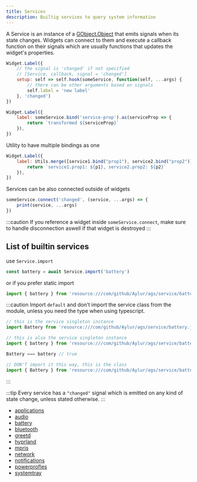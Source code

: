 ```yaml
---
title: Services
description: Builtig services to query system information
---
```


A Service is an instance of a [GObject.Object](https://gjs-docs.gnome.org/gobject20~2.0/gobject.object)
that emits signals when its state changes.
Widgets can connect to them and execute a callback function on their signals
which are usually functions that updates the widget's properties.

```js
Widget.Label({
    // the signal is 'changed' if not specified
    // [Service, callback, signal = 'changed']
    setup: self => self.hook(someService, function(self, ...args) {
        // there can be other arguments based on signals
        self.label = 'new label'
    }, 'changed')
})
```

```js
Widget.Label({
    label: someService.bind('service-prop').as(serviceProp => {
        return `transformed ${serviceProp}`
    }),
})
```

Utility to have multiple bindings as one

```js
Widget.Label({
    label: Utils.merge([service1.bind("prop1"), service2.bind("prop2")], (p1, p2) => {
        return `service1.prop1: ${p1}, service2.prop2: ${p2}`
    }),
})
```

Services can be also connected outside of widgets

```js
someService.connect('changed', (service, ...args) => {
    print(service, ...args)
})
```

:::caution
If you reference a widget inside `someService.connect`, make sure to
handle disconnection aswell if that widget is destroyed
:::

## List of builtin services

use `Service.import`

```js
const battery = await Service.import('battery')
```

or if you prefer static import

```js
import { battery } from 'resource:///com/github/Aylur/ags/service/battery.js';
```

:::caution
Import `default` and don't import the service class from the module,
unless you need the type when using typescript.

```js
// this is the service singleton instance
import Battery from 'resource:///com/github/Aylur/ags/service/battery.js';

// this is also the service singleton instance
import { battery } from 'resource:///com/github/Aylur/ags/service/battery.js';

Battery === battery // true
```

```js
// DON'T import it this way, this is the class
import { Battery } from 'resource:///com/github/Aylur/ags/service/battery.js';
```

:::

:::tip
Every service has a `"changed"` signal which is emitted
on any kind of state change, unless stated otherwise.
:::

* [applications](../../services/applications)
* [audio](../../services/audio)
* [battery](../../services/battery)
* [bluetooth](../../services/bluetooth)
* [greetd](../../services/greetd)
* [hyprland](../../services/hyprland)
* [mpris](../../services/mpris)
* [network](../../services/network)
* [notifications](../../services/notifications)
* [powerprofles](../../services/powerprofiles)
* [systemtray](../../services/systemtray)
